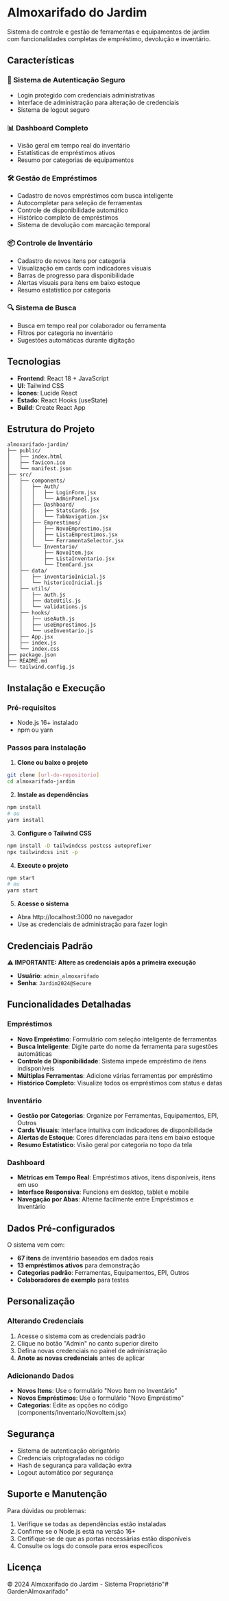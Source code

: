 # Almoxarifado do Jardim

Sistema de controle e gestão de ferramentas e equipamentos de jardim com funcionalidades completas de empréstimo, devolução e inventário.

## Características

### 🔐 Sistema de Autenticação Seguro
- Login protegido com credenciais administrativas
- Interface de administração para alteração de credenciais
- Sistema de logout seguro

### 📊 Dashboard Completo
- Visão geral em tempo real do inventário
- Estatísticas de empréstimos ativos
- Resumo por categorias de equipamentos

### 🛠️ Gestão de Empréstimos
- Cadastro de novos empréstimos com busca inteligente
- Autocompletar para seleção de ferramentas
- Controle de disponibilidade automático
- Histórico completo de empréstimos
- Sistema de devolução com marcação temporal

### 📦 Controle de Inventário
- Cadastro de novos itens por categoria
- Visualização em cards com indicadores visuais
- Barras de progresso para disponibilidade
- Alertas visuais para itens em baixo estoque
- Resumo estatístico por categoria

### 🔍 Sistema de Busca
- Busca em tempo real por colaborador ou ferramenta
- Filtros por categoria no inventário
- Sugestões automáticas durante digitação

## Tecnologias

- **Frontend**: React 18 + JavaScript
- **UI**: Tailwind CSS
- **Ícones**: Lucide React
- **Estado**: React Hooks (useState)
- **Build**: Create React App

## Estrutura do Projeto

```
almoxarifado-jardim/
├── public/
│   ├── index.html
│   ├── favicon.ico
│   └── manifest.json
├── src/
│   ├── components/
│   │   ├── Auth/
│   │   │   ├── LoginForm.jsx
│   │   │   └── AdminPanel.jsx
│   │   ├── Dashboard/
│   │   │   ├── StatsCards.jsx
│   │   │   └── TabNavigation.jsx
│   │   ├── Emprestimos/
│   │   │   ├── NovoEmprestimo.jsx
│   │   │   ├── ListaEmprestimos.jsx
│   │   │   └── FerramentaSelector.jsx
│   │   └── Inventario/
│   │       ├── NovoItem.jsx
│   │       ├── ListaInventario.jsx
│   │       └── ItemCard.jsx
│   ├── data/
│   │   ├── inventarioInicial.js
│   │   └── historicoInicial.js
│   ├── utils/
│   │   ├── auth.js
│   │   ├── dateUtils.js
│   │   └── validations.js
│   ├── hooks/
│   │   ├── useAuth.js
│   │   ├── useEmprestimos.js
│   │   └── useInventario.js
│   ├── App.jsx
│   ├── index.js
│   └── index.css
├── package.json
├── README.md
└── tailwind.config.js
```

## Instalação e Execução

### Pré-requisitos
- Node.js 16+ instalado
- npm ou yarn

### Passos para instalação

1. **Clone ou baixe o projeto**
```bash
git clone [url-do-repositorio]
cd almoxarifado-jardim
```

2. **Instale as dependências**
```bash
npm install
# ou
yarn install
```

3. **Configure o Tailwind CSS**
```bash
npm install -D tailwindcss postcss autoprefixer
npx tailwindcss init -p
```

4. **Execute o projeto**
```bash
npm start
# ou
yarn start
```

5. **Acesse o sistema**
- Abra http://localhost:3000 no navegador
- Use as credenciais de administração para fazer login

## Credenciais Padrão

**⚠️ IMPORTANTE: Altere as credenciais após a primeira execução**

- **Usuário**: `admin_almoxarifado`
- **Senha**: `Jardim2024@Secure`

## Funcionalidades Detalhadas

### Empréstimos
- **Novo Empréstimo**: Formulário com seleção inteligente de ferramentas
- **Busca Inteligente**: Digite parte do nome da ferramenta para sugestões automáticas
- **Controle de Disponibilidade**: Sistema impede empréstimo de itens indisponíveis
- **Múltiplas Ferramentas**: Adicione várias ferramentas por empréstimo
- **Histórico Completo**: Visualize todos os empréstimos com status e datas

### Inventário
- **Gestão por Categorias**: Organize por Ferramentas, Equipamentos, EPI, Outros
- **Cards Visuais**: Interface intuitiva com indicadores de disponibilidade
- **Alertas de Estoque**: Cores diferenciadas para itens em baixo estoque
- **Resumo Estatístico**: Visão geral por categoria no topo da tela

### Dashboard
- **Métricas em Tempo Real**: Empréstimos ativos, itens disponíveis, itens em uso
- **Interface Responsiva**: Funciona em desktop, tablet e mobile
- **Navegação por Abas**: Alterne facilmente entre Empréstimos e Inventário

## Dados Pré-configurados

O sistema vem com:
- **67 itens** de inventário baseados em dados reais
- **13 empréstimos ativos** para demonstração
- **Categorias padrão**: Ferramentas, Equipamentos, EPI, Outros
- **Colaboradores de exemplo** para testes

## Personalização

### Alterando Credenciais
1. Acesse o sistema com as credenciais padrão
2. Clique no botão "Admin" no canto superior direito
3. Defina novas credenciais no painel de administração
4. **Anote as novas credenciais** antes de aplicar

### Adicionando Dados
- **Novos Itens**: Use o formulário "Novo Item no Inventário"
- **Novos Empréstimos**: Use o formulário "Novo Empréstimo"
- **Categorias**: Edite as opções no código (components/Inventario/NovoItem.jsx)

## Segurança

- Sistema de autenticação obrigatório
- Credenciais criptografadas no código
- Hash de segurança para validação extra
- Logout automático por segurança

## Suporte e Manutenção

Para dúvidas ou problemas:
1. Verifique se todas as dependências estão instaladas
2. Confirme se o Node.js está na versão 16+
3. Certifique-se de que as portas necessárias estão disponíveis
4. Consulte os logs do console para erros específicos

## Licença

© 2024 Almoxarifado do Jardim - Sistema Proprietário"# GardenAlmoxarifado" 
